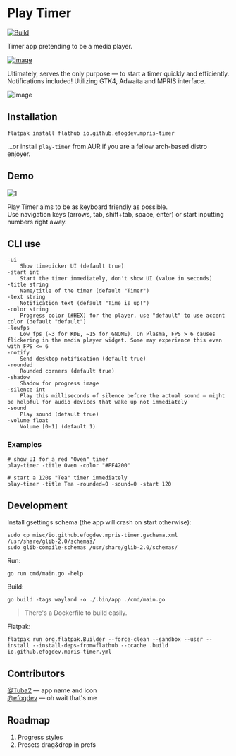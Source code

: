 # Play Timer 
[![Build](https://github.com/efogdev/mpris-timer/actions/workflows/build.yml/badge.svg?branch=main)](https://github.com/efogdev/mpris-timer/actions/workflows/build.yml)

Timer app pretending to be a media player. 

[![image](https://github.com/user-attachments/assets/75651dc5-de7a-4244-974a-47ee69adac0f)](https://flathub.org/apps/io.github.efogdev.mpris-timer)

Ultimately, serves the only purpose — to start a timer quickly and efficiently. \
Notifications included! Utilizing GTK4, Adwaita and MPRIS interface.

![image](https://github.com/user-attachments/assets/8f84bf5e-53a3-4919-a5b3-341b3f5f34b8)

## Installation

```shell
flatpak install flathub io.github.efogdev.mpris-timer
```
...or install `play-timer` from AUR if you are a fellow arch-based distro enjoyer.

## Demo
![1](https://github.com/user-attachments/assets/9eab4435-9833-4f39-85e5-9a2f9ec3e75c)

Play Timer aims to be as keyboard friendly as possible. \
Use navigation keys (arrows, tab, shift+tab, space, enter) or start inputting numbers right away.

## CLI use

```text
-ui
	Show timepicker UI (default true)
-start int
	Start the timer immediately, don't show UI (value in seconds)
-title string
	Name/title of the timer (default "Timer")
-text string
	Notification text (default "Time is up!")
-color string
	Progress color (#HEX) for the player, use "default" to use accent color (default "default")
-lowfps
	Low fps (~3 for KDE, ~15 for GNOME). On Plasma, FPS > 6 causes flickering in the media player widget. Some may experience this even with FPS <= 6 
-notify
	Send desktop notification (default true)
-rounded
	Rounded corners (default true)
-shadow
	Shadow for progress image
-silence int
	Play this milliseconds of silence before the actual sound — might be helpful for audio devices that wake up not immediately
-sound
	Play sound (default true)
-volume float
	Volume [0-1] (default 1)
```

### Examples

```shell
# show UI for a red "Oven" timer
play-timer -title Oven -color "#FF4200"  

# start a 120s "Tea" timer immediately
play-timer -title Tea -rounded=0 -sound=0 -start 120
```

## Development

Install gsettings schema (the app will crash on start otherwise):
```shell
sudo cp misc/io.github.efogdev.mpris-timer.gschema.xml /usr/share/glib-2.0/schemas/
sudo glib-compile-schemas /usr/share/glib-2.0/schemas/
```

Run:
```shell
go run cmd/main.go -help
```

Build:
```shell
go build -tags wayland -o ./.bin/app ./cmd/main.go
```
> There's a Dockerfile to build easily.

Flatpak:
```shell
flatpak run org.flatpak.Builder --force-clean --sandbox --user --install --install-deps-from=flathub --ccache .build io.github.efogdev.mpris-timer.yml
```

## Contributors

[@Tuba2](https://github.com/Tuba2) — app name and icon \
[@efogdev](https://github.com/efogdev) — oh wait that's me

## Roadmap

1) Progress styles
2) Presets drag&drop in prefs
